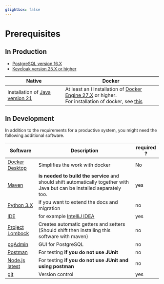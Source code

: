 ```yaml
---
glightbox: false
---
```


# Prerequisites

## In Production

- [PostgreSQL version 16.X](https://www.postgresql.org/download/)
- [Keycloak version 25.X or higher](https://www.keycloak.org/)

| Native                                                                             | Docker                                                                                                                                                                         |
| ---------------------------------------------------------------------------------- | ------------------------------------------------------------------------------------------------------------------------------------------------------------------------------ |
| Installation of [Java version 21](https://oracle.com/java/technologies/downloads/) | At least an I Installation of [Docker Engine 27.X](https://docker.com/get-started) or higher. <br/>For installation of docker, see [this](https://docs.docker.com/get-docker/) |

## In Development

In addition to the requirements for a productive system, you might need the following additional software.

| Software                                                                | Description                                                                                                               | required ? |
| ----------------------------------------------------------------------- | ------------------------------------------------------------------------------------------------------------------------- | ---------- |
| [Docker Desktop](https://docs.docker.com/desktop/)                      | Simplifies the work with docker                                                                                           | No         |
| [Maven](https://maven.apache.org/download.cgi)                          | **is needed to build the service** and should shift automatically together with Java but can be installed separately too. | yes        |
| [Python 3.X](https://www.python.org/downloads/)                         | if you want to extend the docs and migration                                                                              | no         |
| [IDE](https://en.wikipedia.org/wiki/Integrated_development_environment) | for example [IntelliJ IDEA](https://www.jetbrains.com/idea/)                                                              | yes        |
| [Project Lombock](https://projectlombok.org/)                           | Creates automatic getters and setters (Should shift then installing this software with maven)                             | no         |
| [pgAdmin](https://www.pgadmin.org/download/)                                             | GUI for PostgreSQL                                                                                                        | no         |
| [Postman](https://www.postman.com/downloads/)                           | For testing **if you do not use JUnit**                                                                                   | no         |
| [Node.js latest](https://nodejs.org/en/download/)                       | For testing **if you do not use JUnit and using postman**                                                                 | no         |
| [git](https://git-scm.com/)                                             | Version control                                                                                                           | yes        |

